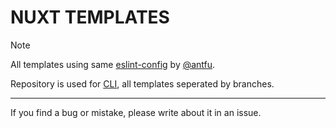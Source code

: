 # NUXT TEMPLATES

> [!NOTE]
> All templates using same [eslint-config](https://github.com/antfu/eslint-config) by [@antfu](https://github.com/antfu).

Repository is used for [CLI](https://github.com/brokuka/nuxt-starter), all templates seperated by branches.

---

If you find a bug or mistake, please write about it in an issue.
